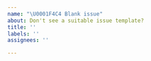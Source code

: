 ```yaml
---
name: "\U0001F4C4 Blank issue"
about: Don't see a suitable issue template?
title: ''
labels: ''
assignees: ''

---
```



